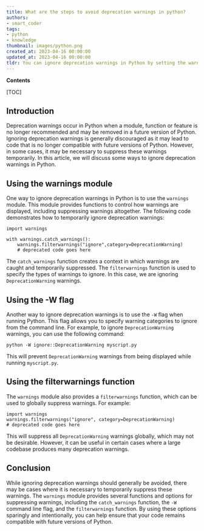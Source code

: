 ```yaml
---
title: What are the steps to avoid deprecation warnings in python?
authors:
- smart_coder
tags:
- python
- knowledge
thumbnail: images/python.png
created_at: 2023-04-16 00:00:00
updated_at: 2023-04-16 00:00:00
tldr: You can ignore deprecation warnings in Python by setting the warning filter to `ignore.`
---
```


**Contents**

[TOC]

## Introduction

Deprecation warnings occur in Python when a module, function or feature is no longer recommended and may be removed in a future version of Python. Ignoring deprecation warnings is generally discouraged as it may lead to code that is no longer compatible with future versions of Python. However, in some cases, it may be necessary to suppress these warnings temporarily. In this article, we will discuss some ways to ignore deprecation warnings in Python.

## Using the warnings module

One way to ignore deprecation warnings in Python is to use the `warnings` module. This module provides functions to control how warnings are displayed, including suppressing warnings altogether. The following code demonstrates how to temporarily ignore deprecation warnings:

```
import warnings

with warnings.catch_warnings():
    warnings.filterwarnings("ignore",category=DeprecationWarning)
    # deprecated code goes here
```

The `catch_warnings` function creates a context in which warnings are caught and temporarily suppressed. The `filterwarnings` function is used to specify the types of warnings to ignore. In this case, we are ignoring `DeprecationWarning` warnings.

## Using the -W flag

Another way to ignore deprecation warnings is to use the `-W` flag when running Python. This flag allows you to specify warning categories to ignore from the command line. For example, to ignore `DeprecationWarning` warnings, you can use the following command:

```
python -W ignore::DeprecationWarning myscript.py
```

This will prevent `DeprecationWarning` warnings from being displayed while running `myscript.py`.

## Using the filterwarnings function

The `warnings` module also provides a `filterwarnings` function, which can be used to globally suppress warnings. For example:

```
import warnings
warnings.filterwarnings("ignore", category=DeprecationWarning)
# deprecated code goes here
```

This will suppress all `DeprecationWarning` warnings globally, which may not be desirable. However, it can be useful in certain cases where a large codebase produces many deprecation warnings.

## Conclusion

While ignoring deprecation warnings should generally be avoided, there may be cases where it is necessary to temporarily suppress these warnings. The `warnings` module provides several functions and options for suppressing warnings, including the `catch_warnings` function, the `-W` command line flag, and the `filterwarnings` function. By using these options sparingly and intentionally, you can help ensure that your code remains compatible with future versions of Python.

